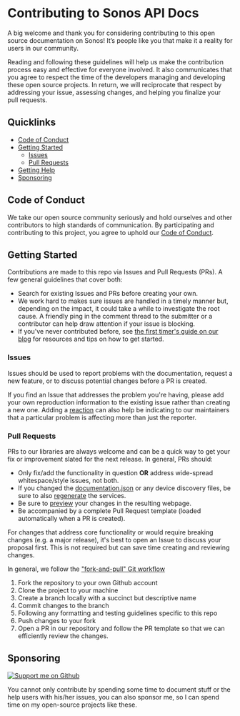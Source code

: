 # Contributing to Sonos API Docs

A big welcome and thank you for considering contributing to this open source documentation on Sonos! It’s people like you that make it a reality for users in our community.

Reading and following these guidelines will help us make the contribution process easy and effective for everyone involved. It also communicates that you agree to respect the time of the developers managing and developing these open source projects. In return, we will reciprocate that respect by addressing your issue, assessing changes, and helping you finalize your pull requests.

## Quicklinks

* [Code of Conduct](#code-of-conduct)
* [Getting Started](#getting-started)
    - [Issues](#issues)
    - [Pull Requests](#pull-requests)
* [Getting Help](#getting-help)
* [Sponsoring](sponsoring)

## Code of Conduct

We take our open source community seriously and hold ourselves and other contributors to high standards of communication. By participating and contributing to this project, you agree to uphold our [Code of Conduct](https://github.com/svrooij/sonos-api-docs/blob/main/.github/CODE-OF-CONDUCT.md).

## Getting Started

Contributions are made to this repo via Issues and Pull Requests (PRs). A few general guidelines that cover both:

- Search for existing Issues and PRs before creating your own.
- We work hard to makes sure issues are handled in a timely manner but, depending on the impact, it could take a while to investigate the root cause. A friendly ping in the comment thread to the submitter or a contributor can help draw attention if your issue is blocking.
- If you've never contributed before, see [the first timer's guide on our blog](https://auth0.com/blog/a-first-timers-guide-to-an-open-source-project/) for resources and tips on how to get started.

### Issues

Issues should be used to report problems with the documentation, request a new feature, or to discuss potential changes before a PR is created.

<!-- When you create a new Issue, a template will be loaded that will guide you through collecting and providing the information we need to investigate. -->

If you find an Issue that addresses the problem you're having, please add your own reproduction information to the existing issue rather than creating a new one. Adding a [reaction](https://github.blog/2016-03-10-add-reactions-to-pull-requests-issues-and-comments/) can also help be indicating to our maintainers that a particular problem is affecting more than just the reporter.

### Pull Requests

PRs to our libraries are always welcome and can be a quick way to get your fix or improvement slated for the next release. In general, PRs should:

- Only fix/add the functionality in question **OR** address wide-spread whitespace/style issues, not both.
- If you changed the [documentation.json](https://sonos.svrooij.io/developers.html#documentationjson) or any device discovery files, be sure to also [regenerate](https://sonos.svrooij.io/developers.html#regenerate-documentation) the services.
- Be sure to [preview](https://sonos.svrooij.io/developers.html#live-preview-on-local-machine) your changes in the resulting webpage.
- Be accompanied by a complete Pull Request template (loaded automatically when a PR is created).

For changes that address core functionality or would require breaking changes (e.g. a major release), it's best to open an Issue to discuss your proposal first. This is not required but can save time creating and reviewing changes.

In general, we follow the ["fork-and-pull" Git workflow](https://github.com/susam/gitpr)

1. Fork the repository to your own Github account
2. Clone the project to your machine
3. Create a branch locally with a succinct but descriptive name
4. Commit changes to the branch
5. Following any formatting and testing guidelines specific to this repo
6. Push changes to your fork
7. Open a PR in our repository and follow the PR template so that we can efficiently review the changes.

## Sponsoring

[![Support me on Github][badge_sponsor]][link_sponsor]

You cannot only contribute by spending some time to document stuff or the help users with his/her issues, you can also sponsor me, so I can spend time on my open-source projects like these.

[badge_issues]: https://img.shields.io/github/issues/svrooij/sonos-api-docs
[badge_sponsor]: https://img.shields.io/badge/Sponsor-on%20Github-red

[link_sponsor]: https://github.com/sponsors/svrooij
[link_issues]: https://github.com/svrooij/sonos-api-docs/issues
